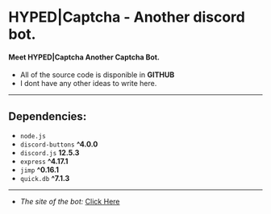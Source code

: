# HYPED|Captcha - Another discord bot.

#### Meet HYPED|Captcha Another Captcha Bot. 

* All of the source code is disponible in **GITHUB**
* I dont have any other ideas to write here.
-----
## Dependencies:

* `node.js`
* `discord-buttons` **^4.0.0**
* `discord.js` **12.5.3**
* `express` **^4.17.1**
* `jimp` **^0.16.1**
* `quick.db` **^7.1.3**

----
* *The site of the bot:* [Click Here](https://www.hypeds.com)

